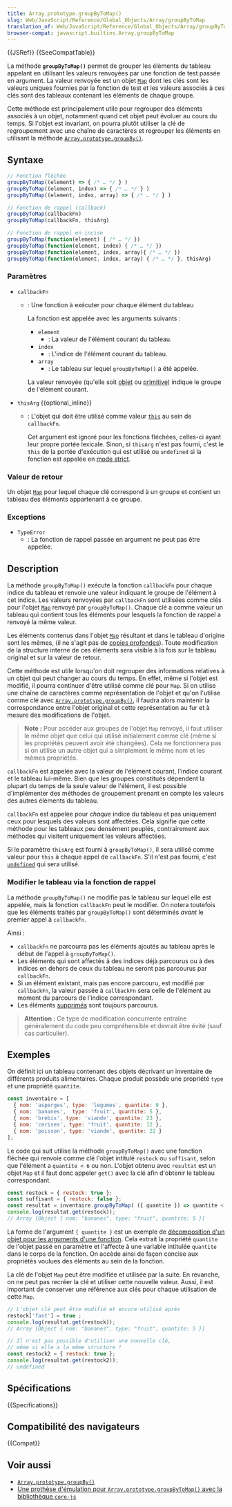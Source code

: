```yaml
---
title: Array.prototype.groupByToMap()
slug: Web/JavaScript/Reference/Global_Objects/Array/groupByToMap
translation_of: Web/JavaScript/Reference/Global_Objects/Array/groupByToMap
browser-compat: javascript.builtins.Array.groupByToMap
---
```

{{JSRef}} {{SeeCompatTable}}

La méthode **`groupByToMap()`** permet de grouper les éléments du tableau appelant en utilisant les valeurs renvoyées par une fonction de test passée en argument. La valeur renvoyée est un objet [`Map`](/fr/docs/Web/JavaScript/Reference/Global_Objects/Map) dont les clés sont les valeurs uniques fournies par la fonction de test et les valeurs associés à ces clés sont des tableaux contenant les éléments de chaque groupe.

<!-- {{EmbedInteractiveExample("pages/js/array-groupbytomap.html")}} -->

Cette méthode est principalement utile pour regrouper des éléments associés à un objet, notamment quand cet objet peut évoluer au cours du temps. Si l'objet est invariant, on pourra plutôt utiliser la clé de regroupement avec une chaîne de caractères et regrouper les éléments en utilisant la méthode [`Array.prototype.groupBy()`](/fr/docs/Web/JavaScript/Reference/Global_Objects/Array/groupBy).

## Syntaxe

```js
// Fonction fléchée
groupByToMap((element) => { /* … */ } )
groupByToMap((element, index) => { /* … */ } )
groupByToMap((element, index, array) => { /* … */ } )

// Fonction de rappel (callback)
groupByToMap(callbackFn)
groupByToMap(callbackFn, thisArg)

// Fonction de rappel en incise
groupByToMap(function(element) { /* … */ })
groupByToMap(function(element, index) { /* … */ })
groupByToMap(function(element, index, array){ /* … */ })
groupByToMap(function(element, index, array) { /* … */ }, thisArg)
```

### Paramètres

- `callbackFn`

  - : Une fonction à exécuter pour chaque élément du tableau

    La fonction est appelée avec les arguments suivants&nbsp;:

    - `element`
      - : La valeur de l'élément courant du tableau.
    - `index`
      - : L'indice de l'élément courant du tableau.
    - `array`
      - : Le tableau sur lequel `groupByToMap()` a été appelée.

    La valeur renvoyée (qu'elle soit [objet](/fr/docs/Glossary/Object) ou [primitive](/fr/docs/Glossary/Primitive)) indique le groupe de l'élément courant.

- `thisArg` {{optional_inline}}
  - : L'objet qui doit être utilisé comme valeur [`this`](/fr/docs/Web/JavaScript/Reference/Operators/this) au sein de `callbackFn`.

     Cet argument est ignoré pour les fonctions fléchées, celles-ci ayant leur propre portée lexicale. Sinon, si `thisArg` n'est pas fourni, c'est le `this` de la portée d'exécution qui est utilisé ou `undefined` si la fonction est appelée en [mode strict](/fr/docs/Web/JavaScript/Reference/Strict_mode).

### Valeur de retour

Un objet [`Map`](/fr/docs/Web/JavaScript/Reference/Global_Objects/Map) pour lequel chaque clé correspond à un groupe et contient un tableau des éléments appartenant à ce groupe.

### Exceptions

- `TypeError`
  - : La fonction de rappel passée en argument ne peut pas être appelée.

## Description

La méthode `groupByToMap()` exécute la fonction `callbackFn` pour chaque indice du tableau et renvoie une valeur indiquant le groupe de l'élément à cet indice. Les valeurs renvoyées par `callbackFn` sont utilisées comme clés pour l'objet [`Map`](/fr/docs/Web/JavaScript/Reference/Global_Objects/Map) renvoyé par `groupByToMap()`. Chaque clé a comme valeur un tableau qui contient tous les éléments pour lesquels la fonction de rappel a renvoyé la même valeur.

Les éléments contenus dans l'objet [`Map`](/fr/docs/Web/JavaScript/Reference/Global_Objects/Map) résultant et dans le tableau d'origine sont les mêmes, (il ne s'agit pas de [copies profondes](/fr/docs/Glossary/Deep_copy)). Toute modification de la structure interne de ces éléments sera visible à la fois sur le tableau original et sur la valeur de retour.

Cette méthode est utile lorsqu'on doit regrouper des informations relatives à un objet qui peut changer au cours du temps. En effet, même si l'objet est modifié, il pourra continuer d'être utilisé comme clé pour `Map`. Si on utilise une chaîne de caractères comme représentation de l'objet et qu'on l'utilise comme clé avec [`Array.prototype.groupBy()`](/fr/docs/Web/JavaScript/Reference/Global_Objects/Array/groupBy), il faudra alors maintenir la correspondance entre l'objet original et cette représentation au fur et à mesure des modifications de l'objet.

> **Note :** Pour accéder aux groupes de l'objet `Map` renvoyé, il faut utiliser le même objet que celui qui utilisé initialement comme clé (même si les propriétés peuvent avoir été changées). Cela ne fonctionnera pas si on utilise un autre objet qui a simplement le même nom et les mêmes propriétés.

`callbackFn` est appelée avec la valeur de l'élément courant, l'indice courant et le tableau lui-même. Bien que les groupes constitués dépendent la plupart du temps de la seule valeur de l'élément, il est possible d'implémenter des méthodes de groupement prenant en compte les valeurs des autres éléments du tableau.

`callbackFn` est appelée pour _chaque_ indice du tableau et pas uniquement ceux pour lesquels des valeurs sont affectées. Cela signifie que cette méthode pour les tableaux peu densément peuplés, contrairement aux méthodes qui visitent uniquement les valeurs affectées.

Si le paramètre `thisArg` est fourni à `groupByToMap()`, il sera utilisé comme valeur pour `this` à chaque appel de `callbackFn`. S'il n'est pas fourni, c'est [`undefined`](/fr/docs/Web/JavaScript/Reference/Global_Objects/undefined) qui sera utilisé.

### Modifier le tableau via la fonction de rappel

La méthode `groupByToMap()` ne modifie pas le tableau sur lequel elle est appelée, mais la fonction `callbackFn` peut le modifier. On notera toutefois que les éléments traités par `groupByToMap()` sont déterminés _avant_ le premier appel à `callbackFn`.

Ainsi&nbsp;:

- `callbackFn` ne parcourra pas les éléments ajoutés au tableau après le début de l'appel à `groupByToMap()`.
- Les éléments qui sont affectés à des indices déjà parcourus ou à des indices en dehors de ceux du tableau ne seront pas parcourus par `callbackFn`.
- Si un élément existant, mais pas encore parcouru, est modifié par `callbackFn`, la valeur passée à `callbackFn` sera celle de l'élément au moment du parcours de l'indice correspondant.
- Les éléments [supprimés](/fr/docs/Web/JavaScript/Reference/Operators/delete) sont toujours parcourus.

> **Attention :** Ce type de modification concurrente entraîne généralement du code peu compréhensible et devrait être évité (sauf cas particulier).

## Exemples

On définit ici un tableau contenant des objets décrivant un inventaire de différents produits alimentaires. Chaque produit possède une propriété `type` et une propriété `quantite`.

```js
const inventaire = [
  { nom: 'asperges', type: 'legumes', quantite: 9 },
  { nom: 'bananes',  type: 'fruit', quantite: 5 },
  { nom: 'brebis', type: 'viande', quantite: 23 },
  { nom: 'cerises', type: 'fruit', quantite: 12 },
  { nom: 'poisson', type: 'viande', quantite: 22 }
];
```

Le code qui suit utilise la méthode `groupByToMap()` avec une fonction fléchée qui renvoie comme clé l'objet intitulé `restock` ou `suffisant`, selon que l'élément a `quantite < 6` ou non. L'objet obtenu avec `resultat` est un objet `Map` et il faut donc appeler `get()` avec la clé afin d'obtenir le tableau correspondant.

```js
const restock = { restock: true };
const suffisant = { restock: false };
const resultat = inventaire.groupByToMap( ({ quantite }) => quantite < 6 ? restock : suffisant );
console.log(resultat.get(restock));
// Array [Object { nom: "bananes", type: "fruit", quantite: 5 }]
```

La forme de l'argument `{ quantite }` est un exemple de [décomposition d'un objet pour les arguments d'une fonction](/fr/docs/Web/JavaScript/Reference/Operators/Destructuring_assignment#décomposer_les_propriétés_dobjets_passés_en_arguments). Cela extrait la propriété `quantite` de l'objet passé en paramètre et l'affecte à une variable intitulée `quantite` dans le corps de la fonction. On accède ainsi de façon concise aux propriétés voulues des éléments au sein de la fonction.

La clé de l'objet `Map` peut être modifiée et utilisée par la suite. En revanche, on ne peut pas recréer la clé et utiliser cette nouvelle valeur. Aussi, il est important de conserver une référence aux clés pour chaque utilisation de cette `Map`.

```js
// L'objet clé peut être modifié et encore utilisé après
restock['fast'] = true ;
console.log(resultat.get(restock));
// Array [Object { nom: "bananes", type: "fruit", quantite: 5 }]

// Il n'est pas possible d'utiliser une nouvelle clé,
// même si elle a la même structure !
const restock2 = { restock: true };
console.log(resultat.get(restock2));
// undefined
```

## Spécifications

{{Specifications}}

## Compatibilité des navigateurs

{{Compat}}

## Voir aussi

- [`Array.prototype.groupBy()`](/fr/docs/Web/JavaScript/Reference/Global_Objects/Array/groupBy)
- [Une prothèse d'émulation pour `Array.prototype.groupByToMap()` avec la bibliothèque `core-js`](https://github.com/zloirock/core-js#array-grouping)
